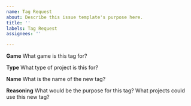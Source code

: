 ```yaml
---
name: Tag Request
about: Describe this issue template's purpose here.
title: ''
labels: Tag Request
assignees: ''

---
```


**Game**
What game is this tag for?

**Type**
What type of project is this for?

**Name**
What is the name of the new tag?

**Reasoning**
What would be the purpose for this tag? What projects could use this new tag?
